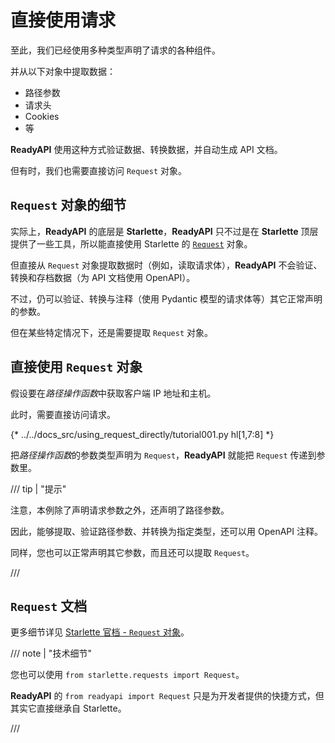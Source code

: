 # 直接使用请求

至此，我们已经使用多种类型声明了请求的各种组件。

并从以下对象中提取数据：

* 路径参数
* 请求头
* Cookies
* 等

**ReadyAPI** 使用这种方式验证数据、转换数据，并自动生成 API 文档。

但有时，我们也需要直接访问 `Request` 对象。

## `Request` 对象的细节

实际上，**ReadyAPI** 的底层是 **Starlette**，**ReadyAPI** 只不过是在  **Starlette** 顶层提供了一些工具，所以能直接使用 Starlette 的  <a href="https://www.starlette.io/requests/" class="external-link" target="_blank">`Request`</a> 对象。

但直接从 `Request` 对象提取数据时（例如，读取请求体），**ReadyAPI** 不会验证、转换和存档数据（为 API 文档使用 OpenAPI）。

不过，仍可以验证、转换与注释（使用 Pydantic 模型的请求体等）其它正常声明的参数。

但在某些特定情况下，还是需要提取 `Request` 对象。

## 直接使用 `Request` 对象

假设要在*路径操作函数*中获取客户端 IP 地址和主机。

此时，需要直接访问请求。

{* ../../docs_src/using_request_directly/tutorial001.py hl[1,7:8] *}

把*路径操作函数*的参数类型声明为 `Request`，**ReadyAPI** 就能把 `Request` 传递到参数里。

/// tip | "提示"

注意，本例除了声明请求参数之外，还声明了路径参数。

因此，能够提取、验证路径参数、并转换为指定类型，还可以用 OpenAPI 注释。

同样，您也可以正常声明其它参数，而且还可以提取 `Request`。

///

## `Request` 文档

更多细节详见 <a href="https://www.starlette.io/requests/" class="external-link" target="_blank">Starlette 官档 - `Request` 对象</a>。

/// note | "技术细节"

您也可以使用 `from starlette.requests import Request`。

**ReadyAPI** 的 `from readyapi import Request` 只是为开发者提供的快捷方式，但其实它直接继承自 Starlette。

///
